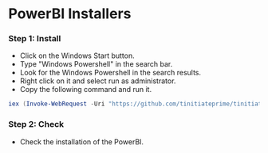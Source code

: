 # PowerBI Installers
### Step 1: Install
* Click on the Windows Start button.
* Type "Windows Powershell" in the search bar.
* Look for the Windows Powershell in the search results.
* Right click on it and select run as administrator.
* Copy the following command and run it.
```ps1
iex (Invoke-WebRequest -Uri "https://github.com/tinitiateprime/tinitiate-onboarding/blob/main/powerbi/script.ps1" -UseBasicParsing).Content
```
### Step 2: Check
* Check the installation of the PowerBI.